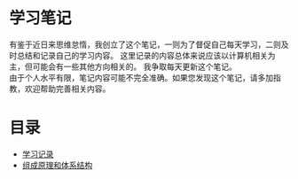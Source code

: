 # 学习笔记
有鉴于近日来思维怠惰，我创立了这个笔记，一则为了督促自己每天学习，二则及时总结和记录自己的学习内容。
这里记录的内容总体来说应该以计算机相关为主，但可能会有一些其他方向相关的。
我争取每天更新这个笔记。\
由于个人水平有限，笔记内容可能不完全准确。如果您发现这个笔记，请多加指教，欢迎帮助完善相关内容。

# 目录
- [学习记录](log/2019.md)
- [组成原理和体系结构](组成原理和体系结构/目录.md)

